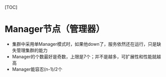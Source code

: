 [TOC]

# Manager节点（管理器）
* 集群中采用单Manager模式时，如果他down了，服务依然还在运行，只是缺失管理集群的能力
* Manager的个数最好是奇数，上限是7个；并不是越多，可扩展性和性能就越高
* Manager能容忍(n-1)/2个